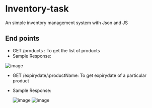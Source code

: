 # Inventory-task
An simple inventory management system with Json and JS


## End points
- GET /products : To get the list of products
- Sample Response:
  
 ![image](https://github.com/user-attachments/assets/8edd398b-4e20-4df4-98d4-4f65580f5af6)

- GET /expirydate/:productName: To get expirydate of a particular product
  
- Sample Response:

  
   ![image](https://github.com/user-attachments/assets/21e335ed-39f5-4c1f-bed8-4eb4aebdc6b8)
  ![image](https://github.com/user-attachments/assets/10aea79b-66f6-49d0-a003-6ba3deca2360)





